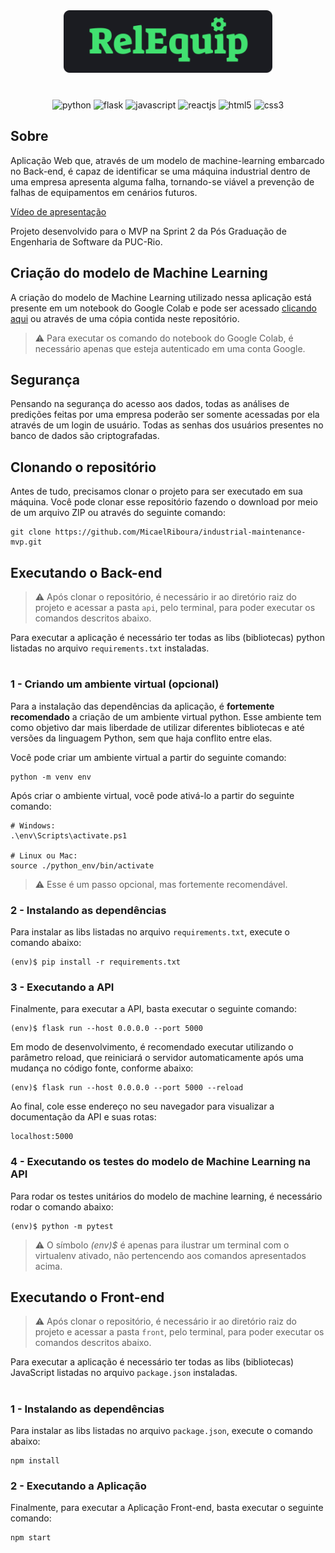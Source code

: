 <p align="center" style="margin: 40px 0">
    <img src="./front/src/assets/images/logo.svg" height="100px">
</p>

<div align="center">

![python](https://img.shields.io/badge/Python-3776AB?style=for-the-badge&logo=python&logoColor=white)
![flask](https://img.shields.io/badge/flask-%23000.svg?style=for-the-badge&logo=flask&logoColor=white)
![javascript](https://img.shields.io/badge/JavaScript-F7DF1E?style=for-the-badge&logo=javascript&logoColor=black)
![reactjs](https://img.shields.io/badge/React-20232A?style=for-the-badge&logo=react&logoColor=61DAFB)
![html5](https://img.shields.io/badge/HTML5-E34F26?style=for-the-badge&logo=html5&logoColor=white)
![css3](https://img.shields.io/badge/CSS3-1572B6?style=for-the-badge&logo=css3&logoColor=white)

</div>

## Sobre
Aplicação Web que, através de um modelo de machine-learning embarcado no Back-end, é capaz de identificar se uma máquina industrial dentro de uma empresa apresenta alguma falha, tornando-se viável a prevenção de falhas de equipamentos em cenários futuros.

[Vídeo de apresentação ](https://youtu.be/nwTVusGNhy8)

Projeto desenvolvido para o MVP na Sprint 2 da Pós Graduação de Engenharia de Software da PUC-Rio.

## Criação do modelo de Machine Learning

A criação do modelo de Machine Learning utilizado nessa aplicação está presente em um notebook do Google Colab e pode ser acessado [clicando aqui](https://colab.research.google.com/drive/1fSGnvryvNEgY_4oq7OJRIKYlUWdh-xej?usp=sharing) ou através de uma cópia contida neste repositório.

> ⚠️ Para executar os comando do notebook do Google Colab, é necessário apenas que esteja autenticado em uma conta Google.

## Segurança

Pensando na segurança do acesso aos dados, todas as análises de predições feitas por uma empresa poderão ser somente acessadas por ela através de um login de usuário. Todas as senhas dos usuários presentes no banco de dados são criptografadas.


## Clonando o repositório
Antes de tudo, precisamos clonar o projeto para ser executado em sua máquina. Você pode clonar esse repositório fazendo o download por meio de um arquivo ZIP ou através do seguinte comando:

```
git clone https://github.com/MicaelRiboura/industrial-maintenance-mvp.git
```


## Executando o Back-end

> ⚠️ Após clonar o repositório, é necessário ir ao diretório raiz do projeto e acessar a pasta `api`, pelo terminal, para poder executar os comandos descritos abaixo.

Para executar a aplicação é necessário ter todas as libs (bibliotecas) python listadas no arquivo `requirements.txt` instaladas. 

#

### 1 - Criando um ambiente virtual (opcional)

Para a instalação das dependências da aplicação, é **fortemente recomendado** a criação de um ambiente virtual python. Esse ambiente tem como objetivo dar mais liberdade de utilizar diferentes bibliotecas e até versões da linguagem Python, sem que haja conflito entre elas.

Você pode criar um  ambiente virtual a partir do seguinte comando:

```
python -m venv env
```

Após criar o ambiente virtual, você pode ativá-lo a partir do seguinte comando:

```
# Windows:
.\env\Scripts\activate.ps1

# Linux ou Mac:
source ./python_env/bin/activate
```

> ⚠️ Esse é um passo opcional, mas fortemente recomendável.

### 2 - Instalando as dependências

Para instalar as libs listadas no arquivo `requirements.txt`, execute o comando abaixo:

```
(env)$ pip install -r requirements.txt
```
### 3 - Executando a API
Finalmente, para executar a API, basta executar o seguinte comando:

```
(env)$ flask run --host 0.0.0.0 --port 5000
```

Em modo de desenvolvimento, é recomendado executar utilizando o parâmetro reload, que reiniciará o servidor automaticamente após uma mudança no código fonte, conforme abaixo:

```
(env)$ flask run --host 0.0.0.0 --port 5000 --reload
```

Ao final, cole esse endereço no seu navegador para visualizar a documentação da API e suas rotas:

```
localhost:5000
```

### 4 - Executando os testes do modelo de Machine Learning na API

Para rodar os testes unitários do modelo de machine learning, é necessário rodar o comando abaixo:

```
(env)$ python -m pytest
```

> ⚠️ O símbolo *(env)$* é apenas para ilustrar um terminal com o virtualenv ativado, não pertencendo aos comandos apresentados acima.

## Executando o Front-end

> ⚠️ Após clonar o repositório, é necessário ir ao diretório raiz do projeto e acessar a pasta `front`, pelo terminal, para poder executar os comandos descritos abaixo.

Para executar a aplicação é necessário ter todas as libs (bibliotecas) JavaScript listadas no arquivo `package.json` instaladas. 

#

### 1 - Instalando as dependências

Para instalar as libs listadas no arquivo `package.json`, execute o comando abaixo:

```
npm install
```
### 2 - Executando a Aplicação
Finalmente, para executar a Aplicação Front-end, basta executar o seguinte comando:

```
npm start
```